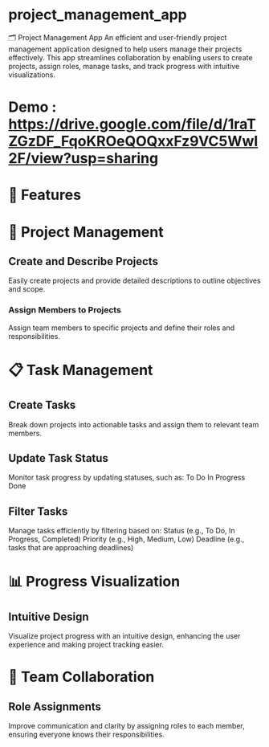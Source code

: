

# project_management_app
🗂️ Project Management App
An efficient and user-friendly project management application designed to help users manage their projects effectively.
This app streamlines collaboration by enabling users to create projects, assign roles, manage tasks, and track progress with intuitive visualizations.
# Demo : https://drive.google.com/file/d/1raTZGzDF_FqoKROeQOQxxFz9VC5WwI2F/view?usp=sharing
# 🌟 Features

# 📝 Project Management
## Create and Describe Projects
Easily create projects and provide detailed descriptions to outline objectives and scope.

### Assign Members to Projects
Assign team members to specific projects and define their roles and responsibilities.

# 📋 Task Management
## Create Tasks
Break down projects into actionable tasks and assign them to relevant team members.

## Update Task Status
Monitor task progress by updating statuses, such as:
To Do
In Progress
Done

## Filter Tasks
Manage tasks efficiently by filtering based on:
 Status (e.g., To Do, In Progress, Completed)
Priority (e.g., High, Medium, Low)
Deadline (e.g., tasks that are approaching deadlines)

# 📊 Progress Visualization
## Intuitive Design
Visualize project progress with an intuitive design, enhancing the user experience and making project tracking easier.
# 🤝 Team Collaboration
## Role Assignments
Improve communication and clarity by assigning roles to each member, ensuring everyone knows their responsibilities.






